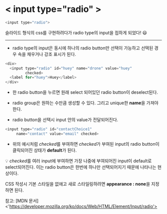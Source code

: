 # < input type="radio" >

```js
<input type="radio">
```

슬라이드 형식의 css를 구현하려다가 radio type의 input을 접하게 되었다! 😃

---

- radio type의 input은 동시에 하나의 radio button만 선택이 가능하고 선택된 경우 속을 채우거나 강조 표시가 된다.

```js
<div>
  <input type="radio" id="huey" name="drone" value="huey"
         checked>
  <label for="huey">Huey</label>
</div>
```

- 한 radio button을 누르면 원래 select 되어있던 radio button이 deselect된다.

- radio group은 원하는 수만큼 생성할 수 있다. 그리고 unique한 **name**을 가져야 한다.

- radio button을 선택시 input 안의 value가 전달되어진다.

```js
<input type="radio" id="contactChoice1"
     name="contact" value="email" checked>
```

- 위의 예시처럼 *checked*를 부여하면 *checked*가 부여된 input의 radio button이 클릭되어진 상태가 **default**가 된다.

💡 *checked*를 여러 input에 부여하면 가장 나중에 부여되어진 input이 default로 select되어진다. 이는 radio button은 한번에 하나만 선택되어지기 때문에 나타나는 현상이다.

CSS 작성시 기본 스타일을 없애고 새로 스타일링하려면 **appearance : none**을 지정하면 된다.

참고: [MDN 문서]<'https://developer.mozilla.org/ko/docs/Web/HTML/Element/Input/radio'>
